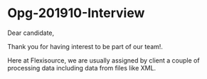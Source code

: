 # Opg-201910-Interview

Dear candidate,

Thank you for having interest to be part of our team!.

Here at Flexisource, we are usually assigned by client a couple of processing data including data from files like XML.
